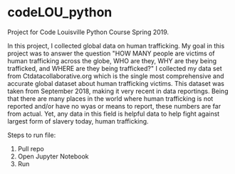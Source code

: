 # codeLOU_python
Project for Code Louisville Python Course Spring 2019. 

In this project, I collected global data on human trafficking. My goal in this project was to answer the question "HOW MANY people are victims of human trafficking across the globe, WHO are they, WHY are they being trafficked, and WHERE are they 
being trafficked?" I collected my data set from Ctdatacollaborative.org which is the single most comprehensive and accurate global dataset about human trafficking victims. This dataset was taken from September 2018, making it very recent in data reportings. Being that there are many places in the world where human trafficking is not reported and/or have no wyas or means to report, these numbers are far from actual. Yet, any data in this field is helpful data to help fight against largest form of slavery today, human trafficking.



Steps to run file:
1) Pull repo
2) Open Jupyter Notebook
3) Run 
